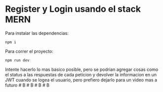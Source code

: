 # Register y Login usando el stack MERN

Para instalar las dependencias:
```
npm i
```

Para correr el proyecto:
```
npm run dev
```
Intente hacerlo lo mas basico posible, pero se podrian agregar cosas como el status a las respuestas de cada peticion y devolver la informacion en un JWT cuando se logea el usuario, pero prefiero dejarlo para un video mas a futuro 
#   B  
 #   B  
 #   B  
 #   B  
 